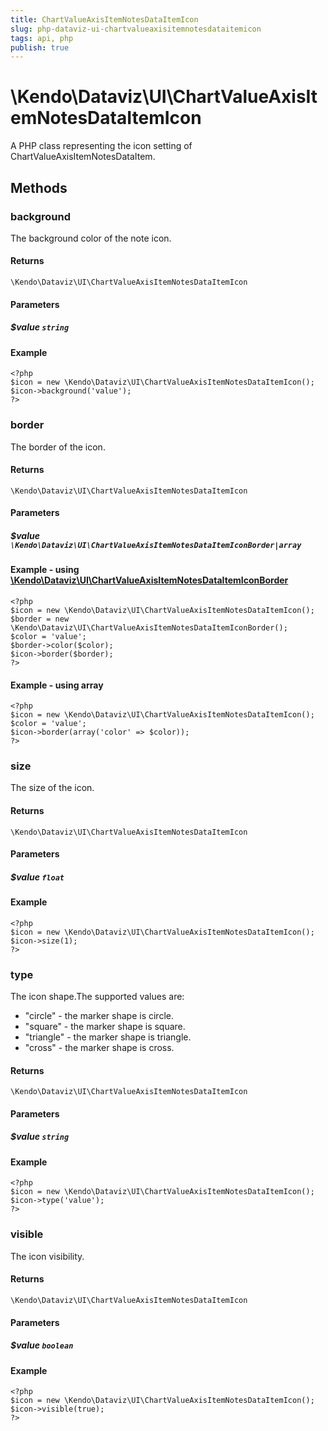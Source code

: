```yaml
---
title: ChartValueAxisItemNotesDataItemIcon
slug: php-dataviz-ui-chartvalueaxisitemnotesdataitemicon
tags: api, php
publish: true
---
```


# \Kendo\Dataviz\UI\ChartValueAxisItemNotesDataItemIcon

A PHP class representing the icon setting of ChartValueAxisItemNotesDataItem.


## Methods

### background
The background color of the note icon.

#### Returns
`\Kendo\Dataviz\UI\ChartValueAxisItemNotesDataItemIcon`

#### Parameters

##### $value `string`



#### Example 
    <?php
    $icon = new \Kendo\Dataviz\UI\ChartValueAxisItemNotesDataItemIcon();
    $icon->background('value');
    ?>

### border

The border of the icon.

#### Returns
`\Kendo\Dataviz\UI\ChartValueAxisItemNotesDataItemIcon`

#### Parameters

##### $value `\Kendo\Dataviz\UI\ChartValueAxisItemNotesDataItemIconBorder|array`


#### Example - using [\Kendo\Dataviz\UI\ChartValueAxisItemNotesDataItemIconBorder](/api/wrappers/php/Kendo/Dataviz/UI/ChartValueAxisItemNotesDataItemIconBorder)
    <?php
    $icon = new \Kendo\Dataviz\UI\ChartValueAxisItemNotesDataItemIcon();
    $border = new \Kendo\Dataviz\UI\ChartValueAxisItemNotesDataItemIconBorder();
    $color = 'value';
    $border->color($color);
    $icon->border($border);
    ?>

#### Example - using array

    <?php
    $icon = new \Kendo\Dataviz\UI\ChartValueAxisItemNotesDataItemIcon();
    $color = 'value';
    $icon->border(array('color' => $color));
    ?>

### size
The size of the icon.

#### Returns
`\Kendo\Dataviz\UI\ChartValueAxisItemNotesDataItemIcon`

#### Parameters

##### $value `float`



#### Example 
    <?php
    $icon = new \Kendo\Dataviz\UI\ChartValueAxisItemNotesDataItemIcon();
    $icon->size(1);
    ?>

### type
The icon shape.The supported values are:
* "circle" - the marker shape is circle.
* "square" - the marker shape is square.
* "triangle" - the marker shape is triangle.
* "cross" - the marker shape is cross.

#### Returns
`\Kendo\Dataviz\UI\ChartValueAxisItemNotesDataItemIcon`

#### Parameters

##### $value `string`



#### Example 
    <?php
    $icon = new \Kendo\Dataviz\UI\ChartValueAxisItemNotesDataItemIcon();
    $icon->type('value');
    ?>

### visible
The icon visibility.

#### Returns
`\Kendo\Dataviz\UI\ChartValueAxisItemNotesDataItemIcon`

#### Parameters

##### $value `boolean`



#### Example 
    <?php
    $icon = new \Kendo\Dataviz\UI\ChartValueAxisItemNotesDataItemIcon();
    $icon->visible(true);
    ?>

 
